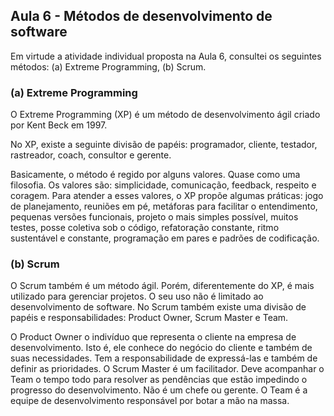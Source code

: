 ﻿## Aula 6 - Métodos de desenvolvimento de software
Em virtude a atividade individual proposta na Aula 6, consultei os seguintes métodos: (a) Extreme Programming, (b) Scrum.

### (a) Extreme Programming
O Extreme Programming (XP) é um método de desenvolvimento ágil criado por Kent Beck em 1997. 

No XP, existe a seguinte divisão de papéis: programador, cliente, testador, rastreador, coach, consultor e gerente.

Basicamente, o método é regido por alguns valores. Quase como uma filosofia. Os valores são: simplicidade, comunicação, feedback, respeito e coragem. Para atender a esses valores, o XP propõe algumas práticas: jogo de planejamento, reuniões em pé, metáforas para facilitar o entendimento, pequenas versões funcionais, projeto o mais simples possível, muitos testes, posse coletiva sob o código, refatoração constante, ritmo sustentável e constante, programação em pares e padrões de codificação.

### (b) Scrum
O Scrum também é um método ágil. Porém, diferentemente do XP, é mais utilizado para gerenciar projetos. O seu uso não é limitado ao desenvolvimento de software. No Scrum também existe uma divisão de papéis e responsabilidades: Product Owner, Scrum Master e Team.

O Product Owner o indivíduo que representa o cliente na empresa de desenvolvimento. Isto é, ele conhece do negócio do cliente e também de suas necessidades. Tem a responsabilidade de expressá-las e também de definir as prioridades. O Scrum Master é um facilitador. Deve acompanhar o Team o tempo todo para resolver as pendências que estão impedindo o progresso do desenvolvimento. Não é um chefe ou gerente. O Team é a equipe de desenvolvimento responsável por botar a mão na massa.
